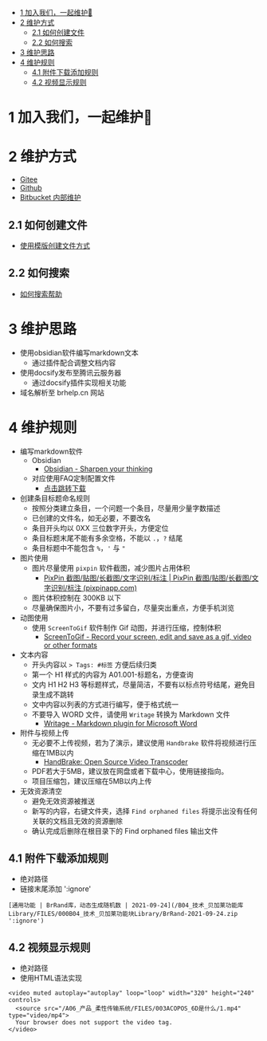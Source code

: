 - [1 加入我们，一起维护🎉](#_1-%E5%8A%A0%E5%85%A5%E6%88%91%E4%BB%AC%EF%BC%8C%E4%B8%80%E8%B5%B7%E7%BB%B4%E6%8A%A4)
- [2 维护方式](#_2-%E7%BB%B4%E6%8A%A4%E6%96%B9%E5%BC%8F)
	- [2.1 如何创建文件](#_21-%E5%A6%82%E4%BD%95%E5%88%9B%E5%BB%BA%E6%96%87%E4%BB%B6)
	- [2.2 如何搜索](#_22-%E5%A6%82%E4%BD%95%E6%90%9C%E7%B4%A2)
- [3 维护思路](#_3-%E7%BB%B4%E6%8A%A4%E6%80%9D%E8%B7%AF)
- [4 维护规则](#_4-%E7%BB%B4%E6%8A%A4%E8%A7%84%E5%88%99)
	- [4.1 附件下载添加规则](#_41-%E9%99%84%E4%BB%B6%E4%B8%8B%E8%BD%BD%E6%B7%BB%E5%8A%A0%E8%A7%84%E5%88%99)
	- [4.2 视频显示规则](#_42-%E8%A7%86%E9%A2%91%E6%98%BE%E7%A4%BA%E8%A7%84%E5%88%99)

# 1 加入我们，一起维护🎉

# 2 维护方式

- [Gitee](https://gitee.com/yzydeer/BuR-FAQ)
- [Github](https://github.com/Yunis-YuanZhiyi/BR-CN-FAQ)
- [Bitbucket 内部维护](https://bitbucket.br-automation.com/projects/FIWW/repos/faq/browse)

## 2.1 如何创建文件

- [使用模版创建文件方式](使用模版创建文件方式.md)

## 2.2 如何搜索

- [如何搜索帮助](/C01_其他/007如何搜索帮助.md)

# 3 维护思路

- 使用obsidian软件编写markdown文本
    - 通过插件配合调整文档内容
- 使用docsify发布至腾讯云服务器
    - 通过docsify插件实现相关功能
- 域名解析至 brhelp.cn 网站

# 4 维护规则

- 编写markdown软件
    - Obsidian
        - [Obsidian - Sharpen your thinking](https://obsidian.md/)
    - 对应使用FAQ定制配置文件
        - [点击跳转下载](https://www.br-education.com/downloadDis/72)
- 创建条目标题命名规则
    - 按照分类建立条目，一个问题一个条目，尽量用少量字数描述
    - 已创建的文件名，如无必要，不要改名
    - 条目开头均以 0XX 三位数字开头，方便定位
    - 条目标题末尾不能有多余空格，不能以 `.`，`?` 结尾
    - 条目标题中不能包含 `%`，`'` 与 `"`
- 图片使用
    - 图片尽量使用 `pixpin` 软件截图，减少图片占用体积
        - [PixPin 截图/贴图/长截图/文字识别/标注 | PixPin 截图/贴图/长截图/文字识别/标注 (pixpinapp.com)](https://pixpinapp.com/)
    - 图片体积控制在 300KB 以下
    - 尽量确保图片小，不要有过多留白，尽量突出重点，方便手机浏览
- 动图使用
    - 使用 `ScreenToGif` 软件制作 Gif 动图，并进行压缩，控制体积
        - [ScreenToGif - Record your screen, edit and save as a gif, video or other formats](https://www.screentogif.com/)
- 文本内容
    - 开头内容以 `> Tags: #标签` 方便后续归类
    - 第一个 H1 样式的内容为 A01.001-标题名，方便查询
    - 文内 H1 H2 H3 等标题样式，尽量简洁，不要有以标点符号结尾，避免目录生成不跳转
    - 文中内容以列表的方式进行编写，便于格式统一
    - 不要导入 WORD 文件，请使用 `Writage` 转换为 Markdown 文件
        - [Writage - Markdown plugin for Microsoft Word](https://www.writage.com/)
- 附件与视频上传
    - 无必要不上传视频，若为了演示，建议使用 `Handbrake` 软件将视频进行压缩在1MB以内
        - [HandBrake: Open Source Video Transcoder](https://handbrake.fr/)
    - PDF若大于5MB，建议放在网盘或者下载中心，使用链接指向。
    - 项目压缩包，建议压缩在5MB以内上传
- 无效资源清空
    - 避免无效资源被推送
    - 新写的内容，右键文件夹，选择 `Find orphaned files` 将提示出没有任何关联的文档且无效的资源删除
    - 确认完成后删除在根目录下的 Find orphaned files 输出文件

## 4.1 附件下载添加规则

- 绝对路径
- 链接末尾添加 ':ignore'

```
[通用功能 | BrRand库，动态生成随机数 | 2021-09-24](/B04_技术_贝加莱功能库Library/FILES/000B04_技术_贝加莱功能块Library/BrRand-2021-09-24.zip ':ignore')
```

## 4.2 视频显示规则

- 绝对路径
- 使用HTML语法实现

```
<video muted autoplay="autoplay" loop="loop" width="320" height="240" controls>
  <source src="/A06_产品_柔性传输系统/FILES/003ACOPOS_6D是什么/1.mp4" type="video/mp4">
  Your browser does not support the video tag.
</video>
```
